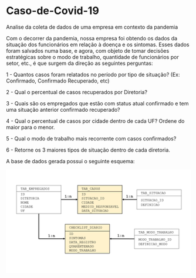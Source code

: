 # Caso-de-Covid-19
Analise da coleta de dados de uma empresa em contexto da pandemia

Com o decorrer da pandemia, nossa empresa foi obtendo os dados da situação dos funcionários em relação à doença e os sintomas. Esses dados foram salvados numa base, e agora, com objeto de tomar decisões estratégicas sobre o modo de trabalho, quantidade de funcionários por setor, etc., é que surgem da direção as seguintes perguntas:

1 - Quantos casos foram relatados no período por tipo de situação? (Ex: Confirmado, Confirmado Recuperado, etc)

2 - Qual o percentual de casos recuperados por Diretoria?

3 - Quais são os empregados que estão com status atual confirmado e tem uma situação anterior confirmado recuperado?

4 - Qual o percentual de casos por cidade dentro de cada UF? Ordene do maior para o menor.

5 - Qual o modo de trabalho mais recorrente com casos confirmados?

6 - Retorne os 3 maiores tipos de situação dentro de cada diretoria.


A base de dados gerada possui o seguinte esquema:

<p align="center">
  <img src="Estrela.PNG" >
